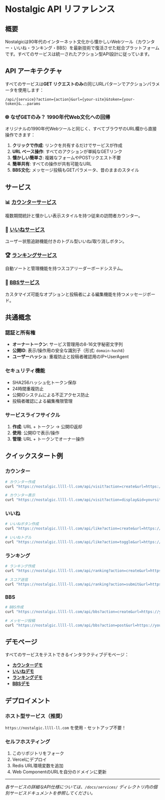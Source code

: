 # Nostalgic API リファレンス

## 概要

Nostalgicは90年代のインターネット文化から懐かしいWebツール（カウンター・いいね・ランキング・BBS）を最新技術で復活させた総合プラットフォームです。すべてのサービスは統一されたアクション型API設計に従っています。

## API アーキテクチャ

すべてのサービスは**GET リクエストのみ**の同じURLパターンでアクションパラメータを使用します：

```
/api/{service}?action={action}&url={your-site}&token={your-token}&...params
```

### 🌐 なぜGETのみ？ 1990年代Web文化への回帰

オリジナルの1990年代Webツールと同じく、すべてブラウザのURL欄から直接操作できます：

1. **クリックで作成**: リンクを共有するだけでサービスが作成
2. **URL ベース操作**: すべてのアクションが単純なGETリンク
3. **懐かしい簡単さ**: 複雑なフォームやPOSTリクエスト不要
4. **簡単共有**: すべての操作が共有可能なURL
5. **BBS文化**: メッセージ投稿もGETパラメータ、昔のままのスタイル

## サービス

### 📊 [カウンターサービス](services/counter_ja.md)
複数期間統計と懐かしい表示スタイルを持つ従来の訪問者カウンター。

### 💖 [いいねサービス](services/like_ja.md) 
ユーザー状態追跡機能付きのトグル型いいね/取り消しボタン。

### 🏆 [ランキングサービス](services/ranking_ja.md)
自動ソートと管理機能を持つスコアリーダーボードシステム。

### 💬 [BBSサービス](services/bbs_ja.md)
カスタマイズ可能なオプションと投稿者による編集機能を持つメッセージボード。

## 共通概念

### 認証と所有権
- **オーナートークン**: サービス管理用の8-16文字秘密文字列
- **公開ID**: 表示/操作用の安全な識別子（形式: `domain-hash8`）
- **ユーザーハッシュ**: 重複防止と投稿者確認用のIP+UserAgent

### セキュリティ機能
- SHA256ハッシュ化トークン保存
- 24時間重複防止
- 公開IDシステムによる不正アクセス防止
- 投稿者確認による編集権限管理

### サービスライフサイクル
1. **作成**: URL + トークン → 公開ID返却
2. **使用**: 公開IDで表示/操作
3. **管理**: URL + トークンでオーナー操作

## クイックスタート例

### カウンター
```bash
# カウンター作成
curl "https://nostalgic.llll-ll.com/api/visit?action=create&url=https://yoursite.com&token=your-secret"

# カウンター表示
curl "https://nostalgic.llll-ll.com/api/visit?action=display&id=yoursite-a7b9c3d4&type=total&theme=classic"
```

### いいね
```bash
# いいねボタン作成
curl "https://nostalgic.llll-ll.com/api/like?action=create&url=https://yoursite.com&token=your-secret"

# いいねトグル
curl "https://nostalgic.llll-ll.com/api/like?action=toggle&url=https://yoursite.com&token=your-secret"
```

### ランキング
```bash
# ランキング作成
curl "https://nostalgic.llll-ll.com/api/ranking?action=create&url=https://yoursite.com&token=your-secret&max=100"

# スコア送信
curl "https://nostalgic.llll-ll.com/api/ranking?action=submit&url=https://yoursite.com&token=your-secret&name=Player1&score=1000"
```

### BBS
```bash
# BBS作成
curl "https://nostalgic.llll-ll.com/api/bbs?action=create&url=https://yoursite.com&token=your-secret&max=1000"

# メッセージ投稿
curl "https://nostalgic.llll-ll.com/api/bbs?action=post&url=https://yoursite.com&token=your-secret&author=User&message=こんにちは！"
```

## デモページ

すべてのサービスをテストできるインタラクティブデモページ：

- **[カウンターデモ](https://nostalgic.llll-ll.com/counter)**
- **[いいねデモ](https://nostalgic.llll-ll.com/like)**  
- **[ランキングデモ](https://nostalgic.llll-ll.com/ranking)**
- **[BBSデモ](https://nostalgic.llll-ll.com/bbs)**

## デプロイメント

### ホスト型サービス（推奨）
`https://nostalgic.llll-ll.com` を使用 - セットアップ不要！

### セルフホスティング
1. このリポジトリをフォーク
2. Vercelにデプロイ
3. Redis URL環境変数を追加
4. Web ComponentのURLを自分のドメインに更新

---

*各サービスの詳細なAPI仕様については、`/docs/services/` ディレクトリ内の個別サービスドキュメントを参照してください。*